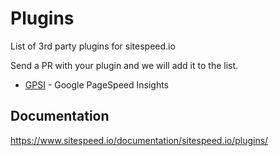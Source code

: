 # Plugins
List of 3rd party plugins for sitespeed.io

Send a PR with your plugin and we will add it to the list.

* [GPSI](https://github.com/sitespeedio/plugin-gpsi) - Google PageSpeed Insights

## Documentation
https://www.sitespeed.io/documentation/sitespeed.io/plugins/
